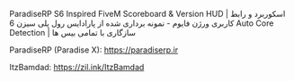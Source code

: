 ParadiseRP S6 Inspired FiveM Scoreboard & Version HUD | اسکوربرد و رابط کاربری ورژن فایوم - نمونه برداری شده از پارادایس رول پلی سیزن 6
Auto Core Detection | سازگاری با تمامی بیس ها

ParadiseRP (Paradise X): https://paradiserp.ir

ItzBamdad: https://zil.ink/ItzBamdad
